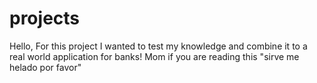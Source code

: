 # projects
Hello, For this project I wanted to test my knowledge and combine it to a real world application for banks!
Mom if you are reading this "sirve me helado por favor"
